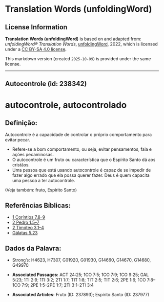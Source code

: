 # Translation Words (unfoldingWord)

## License Information

**Translation Words (unfoldingWord)** is based on and adapted from: _unfoldingWord® Translation Words_, [unfoldingWord](https://unfoldingword.org/utw), 2022, which is licensed under a [CC BY-SA 4.0 license](https://creativecommons.org/licenses/by-sa/4.0/legalcode.en).

This markdown version (created `2025-10-09`) is provided under the same license.



--------------------------------

## Autocontrole (id: 238342)

autocontrole, autocontrolado
============================

Definição:
----------

Autocontrole é a capacidade de controlar o próprio comportamento para evitar pecar.

* Refere\-se a bom comportamento, ou seja, evitar pensamentos, fala e ações pecaminosas.
* O autocontrole é um fruto ou característica que o Espírito Santo dá aos cristãos.
* Uma pessoa que está usando autocontrole é capaz de se impedir de fazer algo errado que ela possa querer fazer. Deus é quem capacita uma pessoa a ter autocontrole.

(Veja também: fruto, Espírito Santo)

Referências Bíblicas:
---------------------

* [1 Coríntios 7\.8–9](https://ref.ly/1Cor7:8-1Cor7:9)
* [2 Pedro 1\.5–7](https://ref.ly/2Pet1:5-2Pet1:7)
* [2 Timóteo 3\.1–4](https://ref.ly/2Tim3:1-2Tim3:4)
* [Gálatas 5\.23](https://ref.ly/Gal5:23)

Dados da Palavra:
-----------------

* Strong’s: H4623, H7307, G01920, G01930, G14660, G14670, G14680, G49970

* **Associated Passages:** ACT 24:25; 1CO 7:5; 1CO 7:9; 1CO 9:25; GAL 5:23; 1TI 2:9; 1TI 3:2; 2TI 1:7; TIT 1:8; TIT 2:5; TIT 2:6; 2PE 1:6; 1CO 7:8–1CO 7:9; 2PE 1:5–2PE 1:7; 2TI 3:1–2TI 3:4
* **Associated Articles:** Fruto (ID: 237893); Espírito Santo (ID: 237977)

